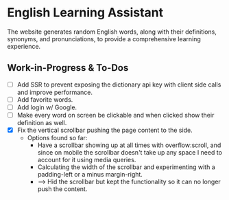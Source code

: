 # English Learning Assistant

The website generates random English words, along with their definitions, synonyms, and pronunciations, to provide a comprehensive learning experience.

## Work-in-Progress & To-Dos

- [ ] Add SSR to prevent exposing the dictionary api key with client side calls and improve performance.
- [ ] Add favorite words.
- [ ] Add login w/ Google.
- [ ] Make every word on screen be clickable and when clicked show their definition as well.
- [x] Fix the vertical scrollbar pushing the page content to the side.
  - Options found so far:
    - Have a scrollbar showing up at all times with overflow:scroll, and since on mobile the scrollbar doesn't take up any space I need to account for it using media queries.
    - Calculating the width of the scrollbar and experimenting with a padding-left or a minus margin-right.
    - --> Hid the scrollbar but kept the functionality so it can no longer push the content.
